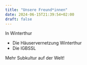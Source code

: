 ```yaml
---
title: "Unsere Freund*innen"
date: 2024-06-15T21:39:54+02:00
draft: false
---
```


In Winterthur

* Die Häuservernetzung Winterthur
* Die IGBSSL

Mehr Subkultur auf der Welt!

